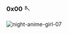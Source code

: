 ### 0x00 🪡


![night-anime-girl-07](https://user-images.githubusercontent.com/112849918/219146958-84e067a2-c7d3-4cbf-b5c8-4f9e0e89e8ab.jpg)
